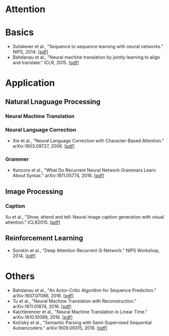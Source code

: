 # Attention

# Basics
- Sutskever et al., "Sequence to sequence learning with neural networks." NIPS, 2014. [[pdf](http://papers.nips.cc/paper/5346-information-based-learning-by-agents-in-unbounded-state-spaces.pdf)]
- Bahdanau et al., "Neural machine translation by jointly learning to align and translate." ICLR, 2015. [[pdf](https://arxiv.org/pdf/1409.0473.pdf)]

# Application

## Natural Lnaguage Processing

### Neural Machine Translation

### Neural Language Correction
- Xie et al., "Neural Language Correction with Character-Based Attention." arXiv:1603.09727, 2006. [[pdf](https://arxiv.org/pdf/1603.09727.pdf)]

### Grammer
- Kuncoro et al., "What Do Recurrent Neural Network Grammars Learn About Syntax." arXiv:1611.05774, 2016. [[pdf](https://arxiv.org/pdf/1611.05774v1.pdf)]

## Image Processing
### Caption
Xu et al., "Show, attend and tell: Neural image caption generation with visual attention." ICLR2015. [[pdf](http://www.jmlr.org/proceedings/papers/v37/xuc15.pdf)]

## Reinforcement Learning
- Sorokin et al., "Deep Attention Recurrent Q-Network." NIPS Workshop, 2014. [[pdf](https://arxiv.org/pdf/1512.01693v1.pdf)]

# Others
- Bahdanau et al., "An Actor-Critic Algorithm for Sequence Prediction." arXiv:1607.07086, 2016. [[pdf](https://arxiv.org/pdf/1607.07086v2.pdf)]
- Tu et al., "Neural Machine Translation with Reconstruction." arXiv:1611.01874, 2016. [[pdf](https://arxiv.org/pdf/1611.01874v1.pdf)]
- Kalchbrenner et al., "Neural Machine Translation in Linear Time." arXiv:1610.10099, 2016. [[pdf](https://arxiv.org/pdf/1610.10099v1.pdf)] 
- Kočiský et al., "Semantic Parsing with Semi-Supervised Sequential Autoencoders." arXiv:1609.09315, 2016. [[pdf](https://arxiv.org/pdf/1609.09315v1.pdf)]